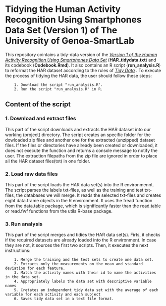 # Tidying the Human Activity Recognition Using Smartphones Data Set (Version 1) of The University of Genoa-SmartLab

This repository cointains a tidy-data version of the *[Version 1 of the Human Activity Recognition Using Smartphones Data Set](https://sites.google.com/view/smartlabunige/research)* (**HAR_tidydata.txt**) and its codebook (**Codebook.Rmd**). It also contains an R script (**run_analysis.R**) to reformat the HAR dataset according to the rules of *[Tidy Data](http://vita.had.co.nz/papers/tidy-data.pdf)* . To execute the process of tidying the HAR data, the user should follow these steps:

        1. Download the script "run_analysis.R".
        2. Run the script "run_analysis.R" in R.

## Content of the script

### 1. Download and extract files
This part of the script downloads and extracts the HAR dataset into our working (project) directory. The script creates an specific folder for the dowloaded zip files and another one for the extracted (unzipped) dataset files. If the files or directories have already been created or downloaded, it does not execute the function and returns a console message to notify the user. The extraction filepaths from the zip file are ignored in order to place all the HAR dataset files(txt) in one folder.             

### 2. Load raw data files
This part of the script loads the HAR data set(s) into the R environmennt. The script parses the labels txt-files, as well as the training and test txt-files, the databases we will merge. It reads the selected txt-files and creates eight data.frame objects in the R environment. It uses the fread function from the data.table package, which is significantly faster than the read.table or read.fwf functions from the utils R-base package.

### 3. Run analysis
This part of the script merges and tidies the HAR data set(s). Firts, it checks if the required datasets are already loaded into the R environment. In case they are not, it sources the first two scripts. Then, it executes the next instructions:

        1. Merge the training and the test sets to create one data set.      
        2. Extracts only the measurements on the mean and standard deviation for each feature. 
        3. Match the activity names with their id to name the activities in the data set.
        4. Appropriately labels the data set with descriptive variable names
        5. Cretates an independent tidy data set with the average of each variable for each activity and each subject 
        6. Saves tidy data set in a text file format.                   